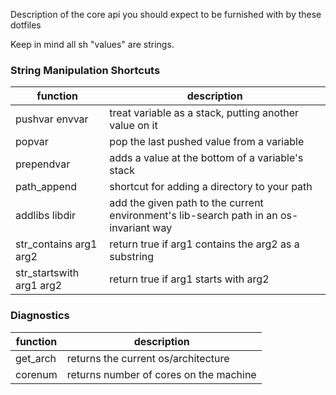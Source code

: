 Description of the core api you should expect to be furnished with by these dotfiles

Keep in mind all sh "values" are strings.

### String Manipulation Shortcuts
| function | description |
| ------------- | ------------- |
| pushvar envvar | treat variable as a stack, putting another value on it |
| popvar | pop the last pushed value from a variable |
| prependvar | adds a value at the bottom of a variable's stack |
| path_append | shortcut for adding a directory to your path |
| addlibs libdir | add the given path to the current environment's lib-search path in an os-invariant way |
| str_contains arg1 arg2 | return true if arg1 contains the arg2 as a substring |
| str_startswith arg1 arg2 | return true if arg1 starts with arg2 |

### Diagnostics
| function | description |
| ------------- | ------------- |
| get_arch | returns the current os/architecture |
| corenum  | returns number of cores on the machine |
